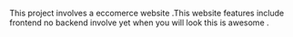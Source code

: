 This project involves a eccomerce website .This website features include frontend no backend involve yet when you will look this is awesome .
